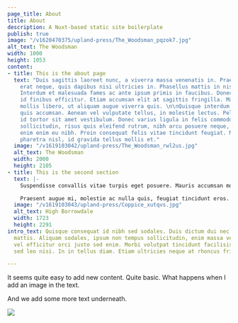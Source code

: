 ```yaml
---
page_title: About
title: About
description: A Nuxt-based static site boilerplate
publish: true
image: "/v1620470375/upland-press/The_Woodsman_pqzok7.jpg"
alt_text: The Woodsman
width: 1000
height: 1053
content:
- title: This is the about page
  text: "Duis sagittis laoreet nunc, a viverra massa venenatis in. Praesent mattis
    erat neque, quis dapibus nisi ultricies in. Phasellus mattis in nisi ac feugiat.
    Interdum et malesuada fames ac ante ipsum primis in faucibus. Donec feugiat ligula
    id finibus efficitur. Etiam accumsan elit at sagittis fringilla. Mauris semper
    mollis libero, ut aliquam augue viverra quis. \n\nQuisque interdum ornare eros
    quis accumsan. Aenean vel vulputate tellus, in molestie lectus. Pellentesque dapibus
    id tortor sit amet vestibulum. Donec varius ligula in felis commodo sodales. Morbi
    sollicitudin, risus quis eleifend rutrum, nibh arcu posuere neque, quis lobortis
    enim enim eu nibh. Proin consequat felis vitae tincidunt feugiat. Morbi tempus
    pharetra nisl, id gravida tellus mollis et."
  image: "/v1619103042/upland-press/The_Woodsman_rwl2us.jpg"
  alt_text: The Woodsman
  width: 2000
  height: 2105
- title: This is the second section
  text: |-
    Suspendisse convallis vitae turpis eget posuere. Mauris accumsan molestie nisl, pretium fringilla dolor imperdiet in. Donec commodo eros et nunc tristique, id dictum lacus posuere. Quisque et mollis sapien. Nulla laoreet elementum mauris eu laoreet. Fusce consequat ante a congue eleifend.

    Praesent augue mi, molestie ac nulla quis, feugiat tincidunt eros. Phasellus sit amet viverra erat. Phasellus pellentesque, lacus eget varius malesuada, nunc dui iaculis nunc, sed congue est risus quis augue. Aenean id turpis quis lectus vulputate tempus. Nam at placerat enim. Proin leo nisl, consequat id sapien non, blandit suscipit urna. Integer dignissim lacinia placerat. Vivamus sit amet lectus urna. Duis dignissim imperdiet elit in consequat. Nullam ornare ut sem sed vestibulum.
  image: "/v1619103043/upland-press/Coppice_xutqvs.jpg"
  alt_text: High Borrowdale
  width: 1723
  height: 2291
intro_text: Quisque consequat id nibh sed sodales. Duis dictum dui nec est eleifend
  mattis. Aliquam sodales, ipsum non tempus sollicitudin, enim massa vehicula augue,
  vel efficitur orci justo sed enim. Morbi volutpat tincidunt facilisis. Curabitur
  sed leo nisi. In in tellus diam. Etiam ultricies neque at rhoncus fringilla.

---
```

It seems quite easy to add new content. Quite basic. What happens when I add an image in the text.

And we add some more text underneath.

![](/v1611949894/upland-press/6771F101-DF5A-43EC-A622-5C629C0FFC42_ipt3um.jpg)